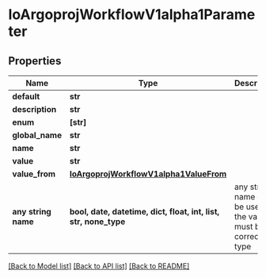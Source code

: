 # IoArgoprojWorkflowV1alpha1Parameter


## Properties
Name | Type | Description | Notes
------------ | ------------- | ------------- | -------------
**default** | **str** |  | [optional] 
**description** | **str** |  | [optional] 
**enum** | **[str]** |  | [optional] 
**global_name** | **str** |  | [optional] 
**name** | **str** |  | [optional] 
**value** | **str** |  | [optional] 
**value_from** | [**IoArgoprojWorkflowV1alpha1ValueFrom**](IoArgoprojWorkflowV1alpha1ValueFrom.md) |  | [optional] 
**any string name** | **bool, date, datetime, dict, float, int, list, str, none_type** | any string name can be used but the value must be the correct type | [optional]

[[Back to Model list]](../README.md#documentation-for-models) [[Back to API list]](../README.md#documentation-for-api-endpoints) [[Back to README]](../README.md)


